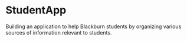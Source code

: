 # StudentApp
Building an application to help Blackburn students by organizing various sources of information relevant to students.
